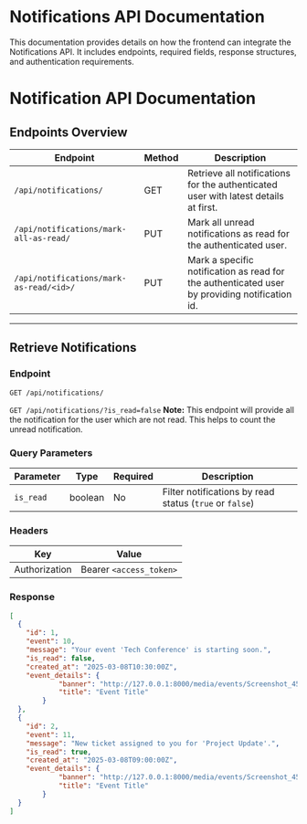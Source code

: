 # Notifications API Documentation

This documentation provides details on how the frontend can integrate the Notifications API. It includes endpoints, required fields, response structures, and authentication requirements.

# Notification API Documentation

## Endpoints Overview

| Endpoint                                      | Method | Description                                                   |
|-----------------------------------------------|--------|---------------------------------------------------------------|
| `/api/notifications/`                         | GET    | Retrieve all notifications for the authenticated user with latest details at first.        |
| `/api/notifications/mark-all-as-read/`        | PUT    | Mark all unread notifications as read for the authenticated user. |
| `/api/notifications/mark-as-read/<id>/`       | PUT    | Mark a specific notification as read for the authenticated user by providing notification id. |

---

## Retrieve Notifications

### Endpoint
`GET /api/notifications/`


`GET /api/notifications/?is_read=false` **Note:** This endpoint will provide all the notification for the user which are not read. This helps to count the unread notification. 

### Query Parameters
| Parameter  | Type    | Required | Description                               |
|------------|---------|----------|-------------------------------------------|
| `is_read`  | boolean | No       | Filter notifications by read status (`true` or `false`) |

### Headers
| Key           | Value                         |
|---------------|-------------------------------|
| Authorization | Bearer `<access_token>`        |

### Response
```json
[
  {
    "id": 1,
    "event": 10,  
    "message": "Your event 'Tech Conference' is starting soon.",
    "is_read": false,
    "created_at": "2025-03-08T10:30:00Z",
    "event_details": {
            "banner": "http://127.0.0.1:8000/media/events/Screenshot_459_6hZ2a2D.png",
            "title": "Event Title"
        }
  },
  {
    "id": 2,
    "event": 11,
    "message": "New ticket assigned to you for 'Project Update'.",
    "is_read": true,
    "created_at": "2025-03-08T09:00:00Z",
    "event_details": {
            "banner": "http://127.0.0.1:8000/media/events/Screenshot_459_6hZ2a2D.png",
            "title": "Event Title"
        }
  }
]


